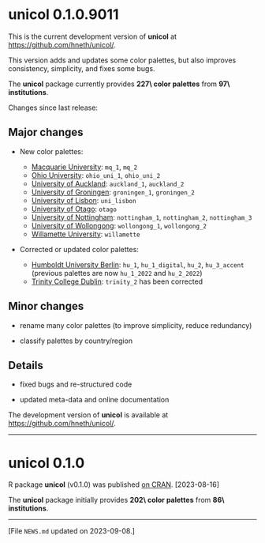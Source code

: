 
# unicol 0.1.0.9011

This is the current development version of **unicol** at <https://github.com/hneth/unicol/>. 

This version adds and updates some color palettes, but also improves consistency, simplicity, and fixes some bugs. 

The **unicol** package currently provides **227\ color palettes** from **97\ institutions**. 

<!-- Log of changes: --> 

Changes since last release: 


<!-- Major changes: --> 

## Major changes 

- New color palettes: 
    - [Macquarie University](https://www.mq.edu.au): `mq_1`, `mq_2`
    - [Ohio University](https://www.ohio.edu): `ohio_uni_1`, `ohio_uni_2` 
    - [University of Auckland](https://www.auckland.ac.nz): `auckland_1`, `auckland_2` 
    - [University of Groningen](https://www.rug.nl): `groningen_1`, `groningen_2` 
    - [University of Lisbon](https://www.ulisboa.pt): `uni_lisbon` 
    - [University of Otago](https://www.otago.ac.nz): `otago` 
    - [University of Nottingham](https://www.nottingham.ac.uk): `nottingham_1`, `nottingham_2`, `nottingham_3`
    - [University of Wollongong](https://www.uow.edu.au): `wollongong_1`, `wollongong_2` 
    - [Willamette University](https://willamette.edu): `willamette` 

- Corrected or updated color palettes: 
    - [Humboldt University Berlin](https://www.hu-berlin.de): `hu_1`, `hu_1_digital`, `hu_2`, `hu_3_accent` (previous palettes are now `hu_1_2022` and `hu_2_2022`) 
    - [Trinity College Dublin](https://www.tcd.ie): `trinity_2` has been corrected 
    

<!-- Minor changes: --> 

## Minor changes 

- rename many color palettes (to improve simplicity, reduce redundancy)

- classify palettes by country/region 


<!-- Details:  --> 

## Details 

- fixed bugs and re-structured code

- updated meta-data and online documentation


<!-- Development version:  --> 

The development version of **unicol** is available at <https://github.com/hneth/unicol/>. 


------ 

# unicol 0.1.0

R package **unicol** (v0.1.0) was published [on CRAN](https://CRAN.R-project.org/package=unicol). [2023-08-16] 

The **unicol** package initially provides **202\ color palettes** from **86\ institutions**. 


<!-- Footer:  --> 

---------- 

[File `NEWS.md` updated on 2023-09-08.] 

<!-- eof. -->
